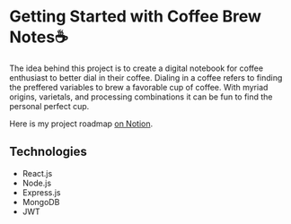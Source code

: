 # Getting Started with Coffee Brew Notes☕️

The idea behind this project is to create a digital notebook for coffee enthusiast to better dial in their coffee. Dialing in a coffee refers to finding the preffered variables to brew a favorable cup of coffee. With myriad origins, varietals, and processing combinations it can be fun to find the personal perfect cup.

Here is my project roadmap [on Notion](https://www.notion.so/Coffee-App-38a19ea55f714a33874ca197f000e241).

## Technologies

- React.js
- Node.js
- Express.js
- MongoDB
- JWT
